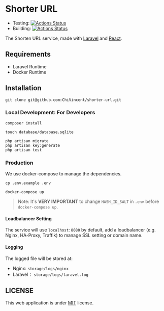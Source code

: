 # Shorter URL

- Testing: [![Actions Status](https://github.com/ChiVincent/shorter-url/workflows/Laravel/badge.svg)](https://github.com/ChiVincent/shorter-url/workflows/Laravel/badge.svg)
- Building: [![Actions Status](https://github.com/ChiVincent/shorter-url/workflows/Build/badge.svg)](https://github.com/ChiVincent/shorter-url/workflows/Build/badge.svg)

The Shorten URL service, made with [Laravel](https://laravel.com) and [React](https://reactjs.org).

## Requirements

- Laravel Runtime
- Docker Runtime

## Installation

```
git clone git@github.com:ChiVincent/shorter-url.git
```

### Local Development: For Developers

```
composer install

touch database/database.sqlite

php artisan migrate
php artisan key:generate
php artisan test
```

### Production

We use docker-compose to manage the dependencies.

```
cp .env.example .env

docker-compose up
```

> Note: It's **VERY IMPORTANT** to change `HASH_ID_SALT` in `.env` before `docker-compose up`.

#### Loadbalancer Setting

The service will use `localhost:8080` by default, add a loadbalancer (e.g. Nginx, HA-Proxy, Traffik) to manage SSL setting or domain name.

#### Logging

The logged file will be stored at:

- Nginx: `storage/logs/nginx`
- Laravel： `storage/logs/laravel.log`

## LICENSE

This web application is under [MIT](https://opensource.org/licenses/MIT) license.